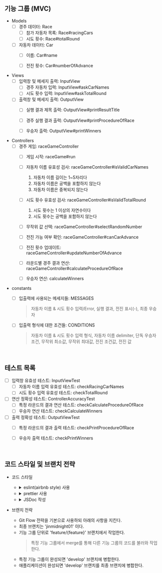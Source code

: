 ## 기능 그룹 (MVC)

* Models
    - [ ] 경주 데이터: Race
        - [ ] 참가 자동차 목록: Race#racingCars
        - [ ] 시도 횟수: Race#totalRound
    - [ ] 자동차 데이터: Car
        - [ ] 이름: Car#name  
        - [ ] 전진 횟수: Car#numberOfAdvance


* Views
    - [ ] 입력창 및 메세지 출력: InputView 
        - [ ] 경주 자동차 입력: InputView#askCarNames
        - [ ] 시도 횟수 입력: InputView#askTotalRound
    - [ ] 출력창 및 메세지 출력: OutputView
        - [ ] 실행 결과 제목 출력: OutputView#printResultTitle
        - [ ] 경주 실행 결과 출력: OutputView#printProcedureOfRace
        - [ ] 우승자 출력: OutputView#printWinners


* Controllers
    - [ ] 경주 게임: raceGameController
        - [ ] 게임 시작: raceGame#run
        - [ ] 자동차 이름 유효성 검사: raceGameController#isValidCarNames
          1. 자동차 이름 길이는 1~5자리다
          2. 자동차 이름은 공백을 포함하지 않는다
          3. 자동차 이름은 중복되지 않는다
        - [ ] 시도 횟수 유효성 검사: raceGameController#isValidTotalRound
          1. 시도 횟수는 1 이상의 자연수이다
          2. 시도 횟수는 공백을 포함하지 않는다
        - [ ] 무작위 값 선택: raceGameController#selectRandomNumber
        - [ ] 전진 가능 여부 확인: raceGameController#canCarAdvance
        - [ ] 전진 횟수 업데이트: raceGameController#updateNumberOfAdvance
        - [ ] 라운드별 경주 결과 연산: raceGameController#calculateProcedureOfRace
        - [ ] 우승자 연산: calculateWinners


* constants
    - [ ] 입출력에 사용되는 메세지들: MESSAGES
        > 자동차 이름 & 시도 횟수 입력/Error, 실행 결과, 전진 표시(-), 최종 우승자
    - [ ] 입출력 형식에 대한 조건들: CONDITIONS
        > 자동차 이름 & 시도 횟수 입력 형식, 자동차 이름 delimiter, 단독 우승자 조건, 무작위 최소값, 무작위 최대값, 전진 조건값, 전진 값


<br/>

## 테스트 목록
- [ ] 입력창 유효성 테스트: InputViewTest
  - [ ] 자동차 이름 입력 유효성 테스트: checkRacingCarNames
  - [ ] 시도 횟수 입력 유효성 테스트: checkTotalRound
- [ ] 연산 정확성 테스트: ControllerAccuracyTest
  - [ ] 특정 라운드의 결과 연산 테스트: checkCalculateProcedureOfRace
  - [ ] 우승자 연산 테스트: checkCalculateWinners
- [ ] 출력 정확성 테스트: OutputViewTest
  - [ ] 특정 라운드의 결과 출력 테스트: checkPrintProcedureOfRace
  - [ ] 우승자 출력 테스트: checkPrintWinners


<br/>

## 코드 스타일 및 브랜치 전략
* 코드 스타일
    - <details>
      <summary>eslint(airbnb style) 사용</summary>

      `npm init @eslint/config` 로 eslint를 설치한다.

      `npx install-peerdeps --dev eslint-config-airbnb` 로 airbnb eslint 설정 패키지를 설치한다.

      .eslintrc.cjs 파일을 생성하여 코드 스타일을 정의한다.

      test 코드를 위해 `jest : true` 를 기입한다.
  </details>

    - <details>
      <summary>prettier 사용</summary>

      `npm i -D prettier eslint-config-prettier` 로 prettier와 eslint-config-prettier를 설치한다.

      > `eslint-config-prettier`: prettier와 겹치는 eslint 룰을 비활성화한다.

      .eslintrc.cjs의 `extends : [...]` 에 `prettier` 를 추가한다.

      .prettierrc.cjs 파일을 생성한 후 prettier 규칙을 추가한다.
  </details>

    - <details>
      <summary>JSDoc 작성</summary>

      클래스, 함수, 변수의 문서화 및 타입을 명확히 하기 위해 JSDoc을 작성한다.

      ```js
      /**
       * 두 숫자의 합을 연산하는 함수
       * @param {number} a
       * @param {number} b
       * @returns {number}
       */
      function sum(a, b) {
        return a + b;
      }
      ```
  </details>


* 브랜치 전략
    - Git Flow 전략을 기본으로 사용하되 아래의 사항을 지킨다.
    - 최종 브랜치는 'jinmidnight01' 이다.
    - 기능 그룹 단위로 'feature/{feature}' 브랜치에서 작업한다. 
        > 특정 기능 그룹에서 merge를 통해 다른 기능 그룹의 코드를 불러와 작업한다.
    - 특정 기능 그룹이 완성되면 'develop' 브랜치에 병합한다.
    - 애플리케이션이 완성되면 'develop' 브랜치를 최종 브랜치에 병합한다.

